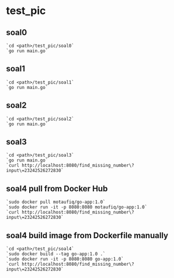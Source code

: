 # test_pic

## soal0
    `cd <path>/test_pic/soal0`
    `go run main.go`

## soal1
    `cd <path>/test_pic/soal1`
    `go run main.go`

## soal2
    `cd <path>/test_pic/soal2`
    `go run main.go`

## soal3
    `cd <path>/test_pic/soal3`
    `go run main.go`
    `curl http://localhost:8080/find_missing_number\?input\=23242526272830`

## soal4 pull from Docker Hub
    `sudo docker pull motaufiq/go-app:1.0`
    `sudo docker run -it -p 8080:8080 motaufiq/go-app:1.0`
    `curl http://localhost:8080/find_missing_number\?input\=23242526272830`

## soal4 build image from Dockerfile manually
    `cd <path>/test_pic/soal4`
    `sudo docker build --tag go-app:1.0 .`
    `sudo docker run -it -p 8080:8080 go-app:1.0`
    `curl http://localhost:8080/find_missing_number\?input\=23242526272830`